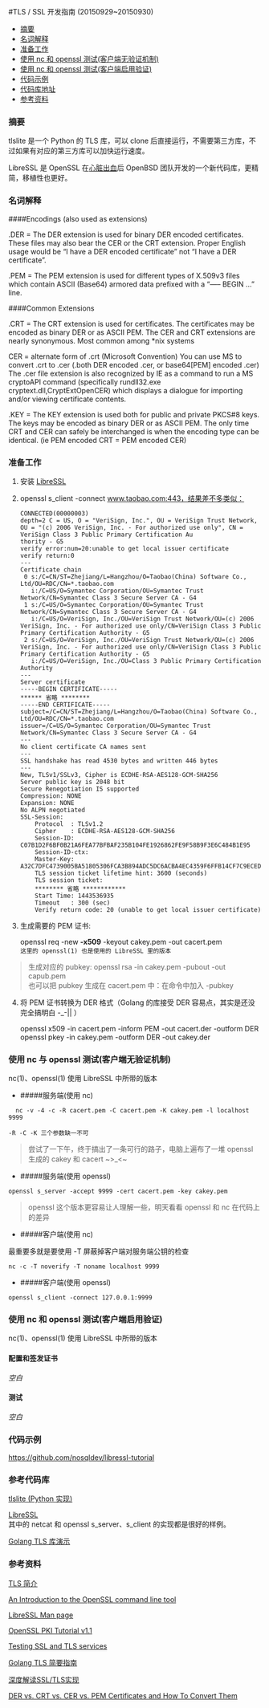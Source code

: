 #TLS / SSL 开发指南
(20150929~20150930)

* [摘要](#_1)
* [名词解释](#_2)
* [准备工作](#_3)
* [使用 nc 和 openssl 测试(客户端无验证机制)](#nc-openssl)
* [使用 nc 和 openssl 测试(客户端启用验证)](#nc-openssl_1)
* [代码示例](#_6)
* [代码库地址](#_7)
* [参考资料](#_8)

### 摘要
tlslite 是一个 Python 的 TLS 库，可以 clone 后直接运行，不需要第三方库，不过如果有对应的第三方库可以加快运行速度。

LibreSSL 是 OpenSSL 在[心脏出血](https://en.wikipedia.org/wiki/Heartbleed)后 OpenBSD 团队开发的一个新代码库，更精简，移植性也更好。

### 名词解释

####Encodings (also used as extensions)

.DER = The DER extension is used for binary DER encoded certificates. These files may also bear the CER or the CRT extension.   Proper English usage would be “I have a DER encoded certificate” not “I have a DER certificate”.

.PEM = The PEM extension is used for different types of X.509v3 files which contain ASCII (Base64) armored data prefixed with a “—– BEGIN …” line.

####Common Extensions

.CRT = The CRT extension is used for certificates. The certificates may be encoded as binary DER or as ASCII PEM. The CER and CRT extensions are nearly synonymous.  Most common among *nix systems

CER = alternate form of .crt (Microsoft Convention) You can use MS to convert .crt to .cer (.both DER encoded .cer, or base64[PEM] encoded .cer)  The .cer file extension is also recognized by IE as a command to run a MS cryptoAPI command (specifically rundll32.exe cryptext.dll,CryptExtOpenCER) which displays a dialogue for importing and/or viewing certificate contents.

.KEY = The KEY extension is used both for public and private PKCS#8 keys. The keys may be encoded as binary DER or as ASCII PEM.
The only time CRT and CER can safely be interchanged is when the encoding type can be identical.  (ie  PEM encoded CRT = PEM encoded CER)



### 准备工作

1. 安装 [LibreSSL](http://www.libressl.org)

2. openssl s_client -connect www.taobao.com:443，结果差不多类似：

	```
	CONNECTED(00000003)
	depth=2 C = US, O = "VeriSign, Inc.", OU = VeriSign Trust Network, OU = "(c) 2006 VeriSign, Inc. - For authorized use only", CN = VeriSign Class 3 Public Primary Certification Au
	thority - G5
	verify error:num=20:unable to get local issuer certificate
	verify return:0
	---
	Certificate chain
	 0 s:/C=CN/ST=Zhejiang/L=Hangzhou/O=Taobao(China) Software Co., Ltd/OU=RDC/CN=*.taobao.com
	   i:/C=US/O=Symantec Corporation/OU=Symantec Trust Network/CN=Symantec Class 3 Secure Server CA - G4
	 1 s:/C=US/O=Symantec Corporation/OU=Symantec Trust Network/CN=Symantec Class 3 Secure Server CA - G4
	   i:/C=US/O=VeriSign, Inc./OU=VeriSign Trust Network/OU=(c) 2006 VeriSign, Inc. - For authorized use only/CN=VeriSign Class 3 Public Primary Certification Authority - G5
	 2 s:/C=US/O=VeriSign, Inc./OU=VeriSign Trust Network/OU=(c) 2006 VeriSign, Inc. - For authorized use only/CN=VeriSign Class 3 Public Primary Certification Authority - G5
	   i:/C=US/O=VeriSign, Inc./OU=Class 3 Public Primary Certification Authority
	---
	Server certificate
	-----BEGIN CERTIFICATE-----
	****** 省略 ********
	-----END CERTIFICATE-----
	subject=/C=CN/ST=Zhejiang/L=Hangzhou/O=Taobao(China) Software Co., Ltd/OU=RDC/CN=*.taobao.com
	issuer=/C=US/O=Symantec Corporation/OU=Symantec Trust Network/CN=Symantec Class 3 Secure Server CA - G4
	---
	No client certificate CA names sent
	---
	SSL handshake has read 4530 bytes and written 446 bytes
	---
	New, TLSv1/SSLv3, Cipher is ECDHE-RSA-AES128-GCM-SHA256
	Server public key is 2048 bit
	Secure Renegotiation IS supported
	Compression: NONE
	Expansion: NONE
	No ALPN negotiated
	SSL-Session:
	    Protocol  : TLSv1.2
	    Cipher    : ECDHE-RSA-AES128-GCM-SHA256
	    Session-ID: C07B1D2F6BF0B21A6FEA77BFBAF235B104FE1926862FE9F58B9F3E6C484B1E95
	    Session-ID-ctx:
	    Master-Key: A32C7DFC4739005BA51805306FCA3B894ADC5DC6ACBA4EC4359F6FFB14CF7C9ECEDF4D339266703DE0481E7A85158EC4
	    TLS session ticket lifetime hint: 3600 (seconds)
	    TLS session ticket:
	    ******** 省略 ************
	    Start Time: 1443536935
	    Timeout   : 300 (sec)
	    Verify return code: 20 (unable to get local issuer certificate)
	```

3. 生成需要的 PEM 证书: 

     openssl req -new **-x509** -keyout cakey.pem -out cacert.pem  
	`这里的 openssl(1) 也是使用的 LibreSSL 里的版本`
> 生成对应的 pubkey: openssl rsa -in cakey.pem -pubout -out capub.pem  
> 也可以把 pubkey 生成在 cacert.pem 中：在命令中加入 -pubkey

4. 将 PEM 证书转换为 DER 格式（Golang 的库接受 DER 容易点，其实是还没完全搞明白 -_-|| ）

    openssl x509 -in cacert.pem -inform PEM -out cacert.der -outform DER  
    openssl pkey -in cakey.pem -outform DER -out cakey.der

### 使用 nc 与 openssl 测试(客户端无验证机制)

nc(1)、openssl(1) 使用 LibreSSL 中所带的版本

- #####服务端(使用 nc)

```
  nc -v -4 -c -R cacert.pem -C cacert.pem -K cakey.pem -l localhost 9999
```

`-R -C -K 三个参数缺一不可`

> 尝试了一下午，终于搞出了一条可行的路子，电脑上遍布了一堆 openssl 生成的 cakey 和 cacert  ~>_<~

- #####服务端(使用 openssl)

```
openssl s_server -accept 9999 -cert cacert.pem -key cakey.pem
```

> openssl 这个版本更容易让人理解一些，明天看看 openssl 和 nc 在代码上的差异

- #####客户端(使用 nc)

最重要多就是要使用 -T 屏蔽掉客户端对服务端公钥的检查

```
nc -c -T noverify -T noname localhost 9999
```

- #####客户端(使用 openssl)

```
openssl s_client -connect 127.0.0.1:9999
```

### 使用 nc 和 openssl 测试(客户端启用验证)
nc(1)、openssl(1) 使用 LibreSSL 中所带的版本

#### 配置和签发证书

*空白*

#### 测试

*空白*

### 代码示例

https://github.com/nosqldev/libressl-tutorial

### 参考代码库

[tlslite (Python 实现)](https://github.com/trevp/tlslite)

[LibreSSL](http://www.libressl.org)  
其中的 netcat 和 openssl s_server、s_client 的实现都是很好的样例。

[Golang TLS 库演示](https://github.com/nareix/tls-example)

### 参考资料

[TLS 简介](http://etutorials.org/Networking/802.11+security.+wi-fi+protected+access+and+802.11i/Part+II+The+Design+of+Wi-Fi+Security/Chapter+9.+Upper-Layer+Authentication/Transport+Layer+Security+TLS/)

[An Introduction to the OpenSSL command line tool](http://users.dcc.uchile.cl/~pcamacho/tutorial/crypto/openssl/openssl_intro.html)

[LibreSSL Man page](http://www.openbsd.org/cgi-bin/man.cgi/OpenBSD-current/man3/tls_accept_fds.3?query=tls%5finit&sec=3)

[OpenSSL PKI Tutorial v1.1](https://pki-tutorial.readthedocs.org/en/latest/)

[Testing SSL and TLS services](http://www.schwarzvogel.de/writings/ssl_tls_testing.html)

[Golang TLS 简要指南](http://nareix.org/Code/Golang-TLS-简要指南/)

[深度解读SSL/TLS实现](http://netsecurity.51cto.com/art/201505/476337.htm)

[DER vs. CRT vs. CER vs. PEM Certificates and How To Convert Them](https://support.ssl.com/Knowledgebase/Article/View/19/0/der-vs-crt-vs-cer-vs-pem-certificates-and-how-to-convert-them)